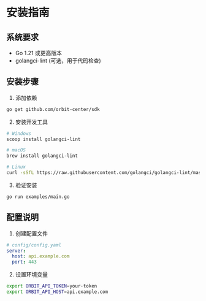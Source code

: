 # 安装指南

## 系统要求

- Go 1.21 或更高版本
- golangci-lint (可选，用于代码检查)

## 安装步骤

1. 添加依赖
```bash
go get github.com/orbit-center/sdk
```

2. 安装开发工具
```bash
# Windows
scoop install golangci-lint

# macOS
brew install golangci-lint

# Linux
curl -sSfL https://raw.githubusercontent.com/golangci/golangci-lint/master/install.sh | sh -s -- -b $(go env GOPATH)/bin
```

3. 验证安装
```bash
go run examples/main.go
```

## 配置说明

1. 创建配置文件
```yaml
# config/config.yaml
server:
  host: api.example.com
  port: 443
```

2. 设置环境变量
```bash
export ORBIT_API_TOKEN=your-token
export ORBIT_API_HOST=api.example.com
``` 